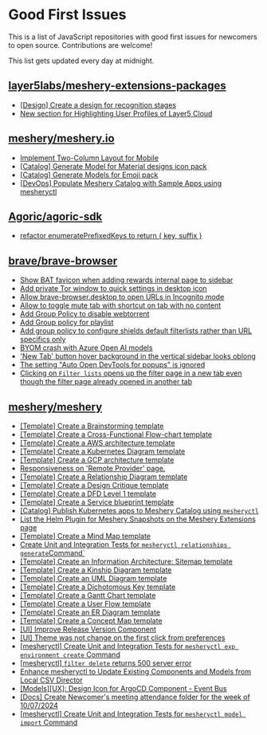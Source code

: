 # Good First Issues

This is a list of JavaScript repositories with good first issues for newcomers to open source. Contributions are welcome!

This list gets updated every day at midnight.

## [layer5labs/meshery-extensions-packages](https://github.com/layer5labs/meshery-extensions-packages)

- [[Design] Create a design for recognition stages](https://github.com/layer5labs/meshery-extensions-packages/issues/158)
- [New section for Highlighting User Profiles of Layer5 Cloud](https://github.com/layer5labs/meshery-extensions-packages/issues/128)

## [meshery/meshery.io](https://github.com/meshery/meshery.io)

- [Implement Two-Column Layout for Mobile](https://github.com/meshery/meshery.io/issues/1827)
- [[Catalog] Generate Model for Material designs icon pack](https://github.com/meshery/meshery.io/issues/1912)
- [[Catalog] Generate Models for Emoji pack](https://github.com/meshery/meshery.io/issues/1910)
- [[DevOps] Populate Meshery Catalog with Sample Apps using mesheryctl](https://github.com/meshery/meshery.io/issues/1650)

## [Agoric/agoric-sdk](https://github.com/Agoric/agoric-sdk)

- [refactor enumeratePrefixedKeys to return { key, suffix }](https://github.com/Agoric/agoric-sdk/issues/10340)

## [brave/brave-browser](https://github.com/brave/brave-browser)

- [Show BAT favicon when adding rewards internal page to sidebar](https://github.com/brave/brave-browser/issues/41617)
- [Add private Tor window to quick settings in desktop icon](https://github.com/brave/brave-browser/issues/41606)
- [Allow brave-browser.desktop to open URLs in Incognito mode](https://github.com/brave/brave-browser/issues/41667)
- [Allow to toggle mute tab with shortcut on tab with no content](https://github.com/brave/brave-browser/issues/40016)
- [Add Group Policy to disable webtorrent](https://github.com/brave/brave-browser/issues/41427)
- [Add Group policy for playlist](https://github.com/brave/brave-browser/issues/41428)
- [Add group policy to configure shields default filterlists rather than URL specifics only](https://github.com/brave/brave-browser/issues/41429)
- [BYOM crash with Azure Open AI models](https://github.com/brave/brave-browser/issues/40902)
- ['New Tab' button hover background in the vertical sidebar looks oblong](https://github.com/brave/brave-browser/issues/40323)
- [The setting "Auto Open DevTools for popups" is ignored](https://github.com/brave/brave-browser/issues/39597)
- [Clicking on `Filter lists` opens up the filter page in a new tab even though the filter page already opened in another tab](https://github.com/brave/brave-browser/issues/24120)

## [meshery/meshery](https://github.com/meshery/meshery)

- [[Template] Create a Brainstorming template](https://github.com/meshery/meshery/issues/12503)
- [[Template] Create a Cross-Functional Flow-chart template](https://github.com/meshery/meshery/issues/12504)
- [[Template] Create a AWS architecture template](https://github.com/meshery/meshery/issues/12500)
- [[Template] Create a Kubernetes Diagram template](https://github.com/meshery/meshery/issues/12462)
- [[Template] Create a GCP architecture template](https://github.com/meshery/meshery/issues/12498)
- [Responsiveness on 'Remote Provider' page.](https://github.com/meshery/meshery/issues/10743)
- [[Template] Create a Relationship Diagram template ](https://github.com/meshery/meshery/issues/12453)
- [[Template] Create a Design Critique template](https://github.com/meshery/meshery/issues/12502)
- [[Template] Create a DFD Level 1 template](https://github.com/meshery/meshery/issues/12501)
- [[Template] Create a Service blueprint template ](https://github.com/meshery/meshery/issues/12497)
- [[Catalog] Publish Kubernetes apps to Meshery Catalog using `mesheryctl`](https://github.com/meshery/meshery/issues/10444)
- [List the Helm Plugin for Meshery Snapshots on the Meshery Extensions page](https://github.com/meshery/meshery/issues/11866)
- [[Template] Create a Mind Map template](https://github.com/meshery/meshery/issues/12455)
- [Create Unit and Integration Tests for `mesheryctl relationships generate`Command`](https://github.com/meshery/meshery/issues/12135)
- [[Template] Create an Information Architecture: Sitemap template](https://github.com/meshery/meshery/issues/12464)
- [[Template] Create a Kinship Diagram template](https://github.com/meshery/meshery/issues/12452)
- [[Template] Create an UML Diagram template](https://github.com/meshery/meshery/issues/12451)
- [[Template] Create a Dichotomous Key template](https://github.com/meshery/meshery/issues/12463)
- [[Template] Create a Gantt Chart template](https://github.com/meshery/meshery/issues/12461)
- [[Template] Create a User Flow template](https://github.com/meshery/meshery/issues/12456)
- [[Template] Create an ER Diagram template](https://github.com/meshery/meshery/issues/12450)
- [[Template] Create a Concept Map template](https://github.com/meshery/meshery/issues/12454)
- [[UI] Improve Release Version Component](https://github.com/meshery/meshery/issues/9569)
- [[UI] Theme was not change on the first click from preferences](https://github.com/meshery/meshery/issues/12218)
- [[mesheryctl] Create Unit and Integration Tests for `mesheryctl exp environment create` Command](https://github.com/meshery/meshery/issues/12138)
- [[mesheryctl] `filter delete` returns 500 server error](https://github.com/meshery/meshery/issues/11318)
- [Enhance mesheryctl to Update Existing Components and Models from Local CSV Director](https://github.com/meshery/meshery/issues/12134)
- [[Models][UX]: Design Icon for ArgoCD Component - Event Bus](https://github.com/meshery/meshery/issues/10297)
- [[Docs] Create Newcomer's meeting attendance folder for the week of 10/07/2024](https://github.com/meshery/meshery/issues/12012)
- [[mesheryctl] Create Unit and Integration Tests for `mesheryctl model import` Command](https://github.com/meshery/meshery/issues/12137)

